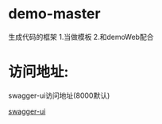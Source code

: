 # demo-master
生成代码的框架
1.当做模板
2.和demoWeb配合

# 访问地址:
swagger-ui访问地址(8000默认)

[swagger-ui](http://127.0.0.1:8000/demomaster/swagger-ui.html)

